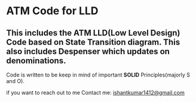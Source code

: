 # ATM Code for LLD
## This includes the ATM LLD(Low Level Design) Code based on State Transition diagram. This also includes Despenser which updates on denominations.

Code is written to be keep in mind of important **SOLID** Principles(majorly S and O).

if you want to reach out to me
Contact me: ishantkumar1412@gmail.com
